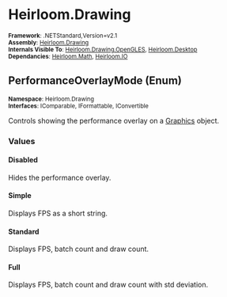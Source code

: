 # Heirloom.Drawing

<small>**Framework**: .NETStandard,Version=v2.1</small>  
<small>**Assembly**: [Heirloom.Drawing](../Heirloom.Drawing/Heirloom.Drawing.md)</small>  
<small>**Internals Visible To**: [Heirloom.Drawing.OpenGLES](../Heirloom.Drawing.OpenGLES/Heirloom.Drawing.OpenGLES.md), [Heirloom.Desktop](../Heirloom.Desktop/Heirloom.Desktop.md)</small>  
<small>**Dependancies**: [Heirloom.Math](../Heirloom.Math/Heirloom.Math.md), [Heirloom.IO](../Heirloom.IO/Heirloom.IO.md)</small>  

## PerformanceOverlayMode (Enum)
<small>**Namespace**: Heirloom.Drawing</sub></small>  
<small>**Interfaces**: IComparable, IFormattable, IConvertible</small>  

Controls showing the performance overlay on a [Graphics](Heirloom.Drawing.Graphics.md) object.

### Values

#### Disabled
<member name="F:Heirloom.Drawing.PerformanceOverlayMode.Disabled">
  <summary>
            Hides the performance overlay.
            </summary>
</member>

#### Simple
<member name="F:Heirloom.Drawing.PerformanceOverlayMode.Simple">
  <summary>
            Displays FPS as a short string.
            </summary>
</member>

#### Standard
<member name="F:Heirloom.Drawing.PerformanceOverlayMode.Standard">
  <summary>
            Displays FPS, batch count and draw count. 
            </summary>
</member>

#### Full
<member name="F:Heirloom.Drawing.PerformanceOverlayMode.Full">
  <summary>
            Displays FPS, batch count and draw count with std deviation.
            </summary>
</member>

